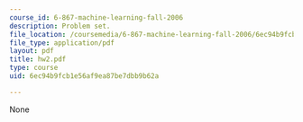 ```yaml
---
course_id: 6-867-machine-learning-fall-2006
description: Problem set.
file_location: /coursemedia/6-867-machine-learning-fall-2006/6ec94b9fcb1e56af9ea87be7dbb9b62a_hw2.pdf
file_type: application/pdf
layout: pdf
title: hw2.pdf
type: course
uid: 6ec94b9fcb1e56af9ea87be7dbb9b62a

---
```

None